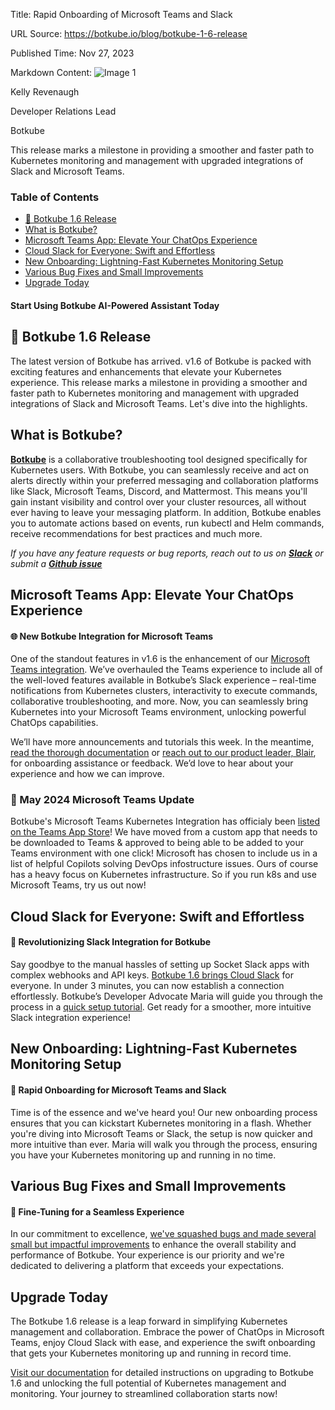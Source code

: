 Title: Rapid Onboarding of Microsoft Teams and Slack

URL Source: https://botkube.io/blog/botkube-1-6-release

Published Time: Nov 27, 2023

Markdown Content:
![Image 1](https://cdn.prod.website-files.com/634fabb21508d6c9db9bc46f/636df3fb36b4e60920a3b1b2_hPLC9itV8zp-raGDFmvOZMfn2hV8RFcl237qzT8Wa1g.jpeg)

Kelly Revenaugh

Developer Relations Lead

Botkube

This release marks a milestone in providing a smoother and faster path to Kubernetes monitoring and management with upgraded integrations of Slack and Microsoft Teams.

### Table of Contents

*   [🚀 Botkube 1.6 Release](https://botkube.io/blog/botkube-1-6-release#-botkube-1-6-release)
*   [What is Botkube?](https://botkube.io/blog/botkube-1-6-release#what-is-botkube-)
*   [Microsoft Teams App: Elevate Your ChatOps Experience](https://botkube.io/blog/botkube-1-6-release#microsoft-teams-app-elevate-your-chatops-experience)
*   [Cloud Slack for Everyone: Swift and Effortless](https://botkube.io/blog/botkube-1-6-release#cloud-slack-for-everyone-swift-and-effortless)
*   [New Onboarding: Lightning-Fast Kubernetes Monitoring Setup](https://botkube.io/blog/botkube-1-6-release#new-onboarding-lightning-fast-kubernetes-monitoring-setup)
*   [Various Bug Fixes and Small Improvements](https://botkube.io/blog/botkube-1-6-release#various-bug-fixes-and-small-improvements)
*   [Upgrade Today](https://botkube.io/blog/botkube-1-6-release#upgrade-today)

#### Start Using Botkube AI-Powered Assistant Today

🚀 Botkube 1.6 Release
----------------------

The latest version of Botkube has arrived. v1.6 of Botkube is packed with exciting features and enhancements that elevate your Kubernetes experience. This release marks a milestone in providing a smoother and faster path to Kubernetes monitoring and management with upgraded integrations of Slack and Microsoft Teams. Let's dive into the highlights.

What is Botkube?
----------------

[**Botkube**](http://app.botkube.io/) is a collaborative troubleshooting tool designed specifically for Kubernetes users. With Botkube, you can seamlessly receive and act on alerts directly within your preferred messaging and collaboration platforms like Slack, Microsoft Teams, Discord, and Mattermost. This means you'll gain instant visibility and control over your cluster resources, all without ever having to leave your messaging platform. In addition, Botkube enables you to automate actions based on events, run kubectl and Helm commands, receive recommendations for best practices and much more.

_If you have any feature requests or bug reports, reach out to us on_ [**_Slack_**](http://join.botkube.io/) _or submit a_ [**_Github issue_**](https://github.com/kubeshop/botkube/issues)

Microsoft Teams App: Elevate Your ChatOps Experience
----------------------------------------------------

#### 🌐 New Botkube Integration for Microsoft Teams

One of the standout features in v1.6 is the enhancement of our [Microsoft Teams integration](https://docs.botkube.io/installation/teams/). We’ve overhauled the Teams experience to include all of the well-loved features available in Botkube’s Slack experience – real-time notifications from Kubernetes clusters, interactivity to execute commands, collaborative troubleshooting, and more. Now, you can seamlessly bring Kubernetes into your Microsoft Teams environment, unlocking powerful ChatOps capabilities.

We’ll have more announcements and tutorials this week. In the meantime, [read the thorough documentation](https://docs.botkube.io/installation/teams/) or [reach out to our product leader, Blair](mailto:blair@kubeshop.io), for onboarding assistance or feedback. We’d love to hear about your experience and how we can improve.

### 🎉 May 2024 Microsoft Teams Update

Botkube's Microsoft Teams Kubernetes Integration has officialy been [listed on the Teams App Store](https://botkube.io/blog/botkube-is-now-verified-in-microsoft-appsource)! We have moved from a custom app that needs to be downloaded to Teams & approved to being able to be added to your Teams environment with one click! Microsoft has chosen to include us in a list of helpful Copilots solving DevOps infostructure issues. Ours of course has a heavy focus on Kubernetes infrastructure. So if you run k8s and use Microsoft Teams, try us out now!

Cloud Slack for Everyone: Swift and Effortless
----------------------------------------------

#### 🚀 Revolutionizing Slack Integration for Botkube

Say goodbye to the manual hassles of setting up Socket Slack apps with complex webhooks and API keys. [Botkube 1.6 brings Cloud Slack](https://docs.botkube.io/installation/slack/cloud-slack) for everyone. In under 3 minutes, you can now establish a connection effortlessly. Botkube’s Developer Advocate Maria will guide you through the process in a [quick setup tutorial](https://botkube.io/blog/get-botkube-running-in-under-3-minutes-the-new-slack-app). Get ready for a smoother, more intuitive Slack integration experience!

New Onboarding: Lightning-Fast Kubernetes Monitoring Setup
----------------------------------------------------------

#### 🚀 Rapid Onboarding for Microsoft Teams and Slack

Time is of the essence and we've heard you! Our new onboarding process ensures that you can kickstart Kubernetes monitoring in a flash. Whether you're diving into Microsoft Teams or Slack, the setup is now quicker and more intuitive than ever. Maria will walk you through the process, ensuring you have your Kubernetes monitoring up and running in no time.

Various Bug Fixes and Small Improvements
----------------------------------------

#### 🔧 Fine-Tuning for a Seamless Experience

In our commitment to excellence, [we've squashed bugs and made several small but impactful improvements](https://github.com/kubeshop/botkube/releases/tag/v1.6.0) to enhance the overall stability and performance of Botkube. Your experience is our priority and we're dedicated to delivering a platform that exceeds your expectations.

Upgrade Today
-------------

The Botkube 1.6 release is a leap forward in simplifying Kubernetes management and collaboration. Embrace the power of ChatOps in Microsoft Teams, enjoy Cloud Slack with ease, and experience the swift onboarding that gets your Kubernetes monitoring up and running in record time.

[Visit our documentation](https://docs.botkube.io/) for detailed instructions on upgrading to Botkube 1.6 and unlocking the full potential of Kubernetes management and monitoring. Your journey to streamlined collaboration starts now!
